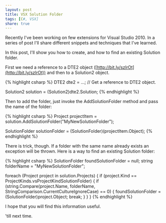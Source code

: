 ```yaml
---
layout: post
title: VSX Solution Folder
tags: [C#, VSX]
share: true
---
```


Recently I've been working on few extensions for Visual Studio 2010. In a series of post I'll share different snippets and techniques that I've learned.

In this post, I'll show you how to create, and how to find an existing Solution folder.

First we need a reference to a DTE2 object ([http://bit.ly/szlrOt](http://bit.ly/szlrOt)) and then to a Solution2 object.

{% highlight csharp %}
DTE2 dte2 = ...; // Get a reference to DTE2 object.

Solution2 solution = (Solution2)dte2.Solution;
{% endhighlight %}

Then to add the folder, just invoke the AddSolutionFolder method and pass the name of the folder:

{% highlight csharp %}
Project projectItem = solution.AddSolutionFolder("MyNewSolutionFolder");

SolutionFolder solutionFolder = (SolutionFolder)(projectItem.Object);
{% endhighlight %}

There is trick, though. If a folder with the same name already exists an exception will be thrown. Here is a way to find an existing Solution folder:

{% highlight csharp %}
SolutionFolder foundSolutionFolder = null;
string folderName = "MyNewSolutionFolder";

foreach (Project project in solution.Projects)
{
	if (project.Kind == ProjectKinds.vsProjectKindSolutionFolder)
	{
		if (string.Compare(project.Name, folderName, StringComparison.CurrentCultureIgnoreCase) == 0)
		{
			foundSolutionFolder = (SolutionFolder)project.Object;
			break;
		}
	}
}
{% endhighlight %}

I hope that you will find this information useful.

'till next time.
